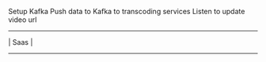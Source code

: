 Setup Kafka
Push data to Kafka to transcoding services
Listen to update video url

----------------------------------------------
| Saas |
---------------        --- -------- - - - - - -